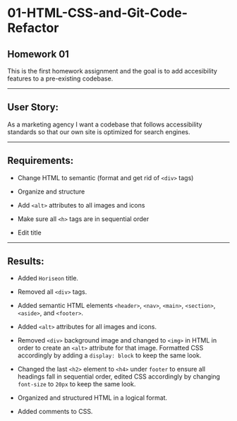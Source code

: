 # 01-HTML-CSS-and-Git-Code-Refactor

## Homework 01

This is the first homework assignment and the goal is to add accesibility features to a pre-existing codebase.

***

## User Story:

As a marketing agency I want a codebase that follows accessibility standards so that our own site is optimized for search engines.

***

## Requirements:

* Change HTML to semantic (format and get rid of `<div>` tags)

* Organize and structure

* Add `<alt>` attributes to all images and icons

* Make sure all `<h>` tags are in sequential order

* Edit title

***

## Results:

* Added `Horiseon` title.

* Removed all `<div>` tags.

* Added semantic HTML elements `<header>`, `<nav>`, `<main>`, `<section>`, `<aside>`, and `<footer>`.

* Added `<alt>` attributes for all images and icons.

* Removed `<div>` background image and changed to `<img>` in HTML in order to create an `<alt>` attribute for that image. Formatted CSS accordingly by adding a `display: block` to keep the same look.

* Changed the last `<h2>` element to `<h4>` under `footer` to ensure all headings fall in sequential order, edited CSS accordingly by changing `font-size` to `20px` to keep the same look.

* Organized and structured HTML in a logical format.

* Added comments to CSS.


   